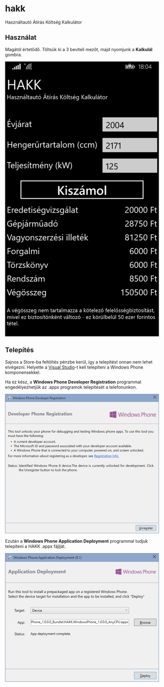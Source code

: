 # hakk
Használtautó Átírás Költség Kalkulátor

## Használat

Magától értetődő. Töltsük ki a 3 beviteli mezőt, majd nyomjunk a **Kalkulál** gombra.

<img src="screenshots/hakk.png" />

## Telepítés

Sajnos a Store-ba feltöltés pénzbe kerül, így a telepítést onnan nem lehet elvégezni. Helyette a [Visual Studio](https://www.visualstudio.com/en-us/downloads/download-visual-studio-vs.aspx)-t kell telepíteni a Windows Phone komponensekkel.

Ha ez kész, a **Windows Phone Developer Registration** programmal engedélyezhetjük az .appx programok telepítését a telefonunkon.

<img src="screenshots/register.png" />

Ezután a **Windows Phone Application Deployment** programmal tudjuk telepíteni a HAKK .appx fájlját.

<img src="screenshots/deploy.png" />
